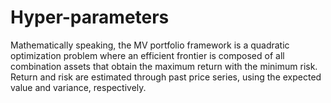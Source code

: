 # Hyper-parameters

Mathematically speaking, the MV portfolio framework is a quadratic optimization problem where an efficient frontier is composed of all combination assets that obtain the maximum return with the minimum risk. Return and risk are estimated through past price series, using the expected value and variance, respectively.
